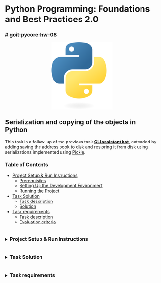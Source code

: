 # Python Programming: Foundations and Best Practices 2.0 <!-- omit in toc -->

### [# goit-pycore-hw-08](https://github.com/topics/goit-pycore-hw-08) <!-- omit in toc -->

<p align="center">
  <img align="center" src="./assets/thumbnail.svg" width="200" title="Project thumbnail" alt="project thumbnail">
</p>


## Serialization and copying of the objects in Python <!-- omit in toc -->

This task is a follow-up of the previous task **[CLI assistant bot](https://github.com/oleksandr-romashko/goit-pycore-hw-07)**, extended by adding saving the address book to disk and restoring it from disk using serializations implemented using [Pickle](https://docs.python.org/3/library/pickle.html).

### Table of Contents <!-- omit in toc -->
- [Project Setup \& Run Instructions](#project-setup--run-instructions)
  - [Prerequisites](#prerequisites)
  - [Setting Up the Development Environment](#setting-up-the-development-environment)
  - [Running the Project](#running-the-project)
- [Task Solution](#task-solution)
  - [Task description](#task-description)
  - [Solution](#solution)
- [Task requirements](#task-requirements)
  - [Task description](#task-description-1)
  - [Evaluation criteria](#evaluation-criteria)

<details>

<summary>
<h3 style="display: inline-block">Project Setup & Run Instructions</h3>
</summary>

### Project Setup & Run Instructions

#### <a name="prerequisites"></a>Prerequisites

Before starting, ensure that you have the following installed:

* [Python 3.11+](https://www.python.org/downloads/) (Make sure python (`python --version` or `python3 --version`) and pip (`python -m pip --version` or `python3 -m pip --version`) are available in your terminal)
* [Git](https://git-scm.com/downloads) (optional, for version control)

#### <a name="setup-setting-up-environment"></a>Setting Up the Development Environment

1. **<a name="setup-clone-repository"></a>Clone (or copy) the Repository**

    If you haven't cloned the project yet, you can do so using:

    ```bash
    git clone https://github.com/oleksandr-romashko/goit-pycore-hw-08.git
    cd goit-pycore-hw-08
    ```

    or download zip archive with code directly [from the repository](https://github.com/oleksandr-romashko/goit-pycore-hw-08/archive/refs/heads/main.zip).

2. **<a name="setup-create-virtual-environment"></a>Create a Virtual Environment**

    * **Linux/macOS (using `bash` or `zsh`):**

      Run the setup.sh script:

      ```bash
      source setup.sh
      ```

      This will:
      * Create a virtual environment (`.venv`).
      * Activate the virtual environment.
      * Install dependencies listed in `requirements.txt`.
      * Set the `PYTHONPATH` for module imports.
      * Set-up pre-commit hook.

    * **Windows (using Command Prompt):**

      If you're using Command Prompt to set up your development environment, you can run the `setup.bat` script:

      ```cmd
      setup.bat
      ```
      This will:
      * Create a virtual environment (.venv).
      * Activate the virtual environment.
      * Install dependencies listed in requirements.txt.
      * Set the `PYTHONPATH` for module imports.
      * Set-up pre-commit hook.


#### <a name="setup-running-the-project"></a>Running the Project

Once your virtual environment is set up, you can run the application code.

* **<a name="setup-running-vs-code"></a>Running the project in VS Code**

  Once the virtual environment is activated and `PYTHONPATH` is set, you can run the project directly from VS Code. Make sure that your `settings.json` (in `.vscode` folder) is correctly set up, as discussed previously.

  VS Code will automatically use the virtual environment and set the correct `PYTHONPATH` if you've configured your settings properly.

  You can launch each task with preconfigured inputs via the debugger ([.vscode/launch.json](.vscode/launch.json)).

  Below is a mapping of launch configurations to their command-line equivalents. You can run them directly or through provided scripts:

* **<a name="setup-running-command-line"></a>Running the project from the Command Line**

  After setting up your virtual environment and setting the `PYTHONPATH`, you can run the project directly from the terminal.

 The command will run the script (please note, that for Linux/macOS you might use `python3` instead of `python` command):

  Command Handler Bot:
  ```bash
  python src/main.py
  ```

  or for alternative (data-driven mode):

  ```bash
  python src/main.py --alternative
  ```

* **<a name="setup-running-script"></a>Alternatively, you can use a script to run the project**

  * **On Linux/macOS (shell script)**:

    Run application with the script:
    ```bash
    ./run.sh
    ```

    or for alternative (data-driven mode):

    ```bash
    ./run_alternative.sh
    ```

    Make sure the shell scripts have execution permission by running (check it if previous step has issues):

    ```bash
    chmod +x ./run.sh
    ```

  * **On Windows (batch script)**:

    ```cmd
    run.bat
    ```

    or for alternative (data-driven mode):

    ```cmd
    run_alternative.bat
    ```

</details>

<details>

<summary>
<h3 style="display: inline-block; word-break: break-all;">Task Solution</h3>
</summary>

### Task Solution

#### <a name="assignment-task-description"></a>Task description

Added functionality for saving the address book to disk and restoring it from disk.

#### <a name="assignment-solution"></a>Solution

Solution for this assignment is located in the following files:
* [main.py](./src/main.py) class - main entry point, presentation layer

UML Class Diagram of the solution (created using [Star UML](https://staruml.io/) tool, source file is located [here](./assets/uml/class_diagram-star-uml.mdj)):

![UML Class Diagram](./assets/uml/class-diagram.jpg)

UML Sequence Diagram and estimation of unified generalized application flow (created using [Star UML](https://staruml.io/) tool, source file is located [here](./assets/uml/class_diagram-star-uml.mdj)):

![UML Class Diagram](./assets/uml/sequence-diagram.jpg)

Application screenshot:

![task solution terminal screenshot](./assets/results/task_4_typical_solution.png)

</details>

<details>

<summary>
<h3 style="display: inline-block; word-break: break-all;">Task requirements</h3>
</summary>

### Task requirements

#### <a name="assignment-task-requirements"></a>Task description

Extend the functionality of the application from the previous solution and add functionality for saving the address book to disk and restoring it from disk.

Choose the `pickle` protocol for serializing and deserializing data, and implement methods that allow you to save all data to a file and load it from a file.

The main goal is to ensure that the application does not lose data after exiting and restores them from the file upon the next launch. The address book you worked on in the previous session should be preserved.

Implement functionality to save the state of the `AddressBook` to a file when the program closes, and restore its state when the program starts.

**Example code that might be useful:**

Serialization with pickle:

```python
import pickle

def save_data(book, filename="addressbook.pkl"):
    with open(filename, "wb") as f:
        pickle.dump(book, f)

def load_data(filename="addressbook.pkl"):
    try:
        with open(filename, "rb") as f:
            return pickle.load(f)
    except FileNotFoundError:
        return AddressBook()  # Return a new address book if the file is not found
```

Integration of saving and loading into the main loop:

```python
def main():
    book = load_data()

    # Main program loop

    save_data(book)  # Call before exiting the program
```

#### <a name="assignment-evaluation-criteria"></a>Evaluation criteria

1. The serialization/deserialization protocol is implemented using `pickle`.
2. All data must be saved upon exiting the program.
3. The address book must be restored in the application upon the next session, exactly as it was during the previous session.

</details>
